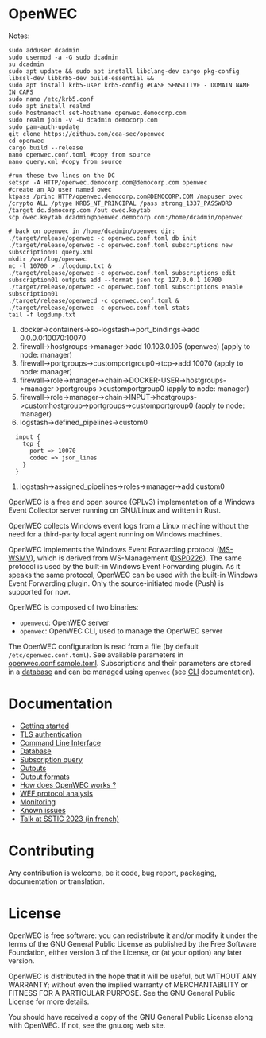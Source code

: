 # OpenWEC

Notes:
```
sudo adduser dcadmin
sudo usermod -a -G sudo dcadmin
su dcadmin
sudo apt update && sudo apt install libclang-dev cargo pkg-config libssl-dev libkrb5-dev build-essential && 
sudo apt install krb5-user krb5-config #CASE SENSITIVE - DOMAIN NAME IN CAPS
sudo nano /etc/krb5.conf
sudo apt install realmd
sudo hostnamectl set-hostname openwec.democorp.com
sudo realm join -v -U dcadmin democorp.com
sudo pam-auth-update
git clone https://github.com/cea-sec/openwec
cd openwec
cargo build --release
nano openwec.conf.toml #copy from source
nano query.xml #copy from source

#run these two lines on the DC
setspn -A HTTP/openwec.democorp.com@democorp.com openwec
#create an AD user named owec
ktpass /princ HTTP/openwec.democorp.com@DEMOCORP.COM /mapuser owec /crypto ALL /ptype KRB5_NT_PRINCIPAL /pass strong_1337_PASSWORD /target dc.democorp.com /out owec.keytab
scp owec.keytab dcadmin@openwec.democorp.com:/home/dcadmin/openwec

# back on openwec in /home/dcadmin/openwec dir:
./target/release/openwec -c openwec.conf.toml db init
./target/release/openwec -c openwec.conf.toml subscriptions new subscription01 query.xml
mkdir /var/log/openwec
nc -l 10700 > ./logdump.txt &
./target/release/openwec -c openwec.conf.toml subscriptions edit subscription01 outputs add --format json tcp 127.0.0.1 10700
./target/release/openwec -c openwec.conf.toml subscriptions enable subscription01
./target/release/openwecd -c openwec.conf.toml &
./target/release/openwec -c openwec.conf.toml stats
tail -f logdump.txt
```

1. docker->containers->so-logstash->port_bindings->add 0.0.0.0:10070:10070
1. firewall->hostgroups->manager->add 10.103.0.105 (openwec)  (apply to node: manager)
1. firewall->portgroups->customportgroup0->tcp->add 10070  (apply to node: manager)
1. firewall->role->manager->chain->DOCKER-USER->hostgroups->manager->portgroups->customportgroup0  (apply to node: manager)
1. firewall->role->manager->chain->INPUT->hostgroups->customhostgroup->portgroups->customportgroup0  (apply to node: manager)
1. logstash->defined_pipelines->custom0
```
  input {
    tcp {
      port => 10070
      codec => json_lines
    }
  }
```
1. logstash->assigned_pipelines->roles->manager->add custom0


OpenWEC is a free and open source (GPLv3) implementation of a Windows Event Collector server running on GNU/Linux and written in Rust.

OpenWEC collects Windows event logs from a Linux machine without the need for a third-party local agent running on Windows machines.

OpenWEC implements the Windows Event Forwarding protocol ([MS-WSMV](https://winprotocoldoc.blob.core.windows.net/productionwindowsarchives/MS-WSMV/%5BMS-WSMV%5D.pdf)), which is derived from WS-Management ([DSP0226](https://www.dmtf.org/sites/default/files/standards/documents/DSP0226_1.0.0.pdf)). The same protocol is used by the built-in Windows Event Forwarding plugin. As it speaks the same protocol, OpenWEC can be used with the built-in Windows Event Forwarding plugin. Only the source-initiated mode (Push) is supported for now.

OpenWEC is composed of two binaries:
- `openwecd`: OpenWEC server
- `openwec`: OpenWEC CLI, used to manage the OpenWEC server

The OpenWEC configuration is read from a file (by default `/etc/openwec.conf.toml`). See available parameters in [openwec.conf.sample.toml](openwec.conf.sample.toml).
Subscriptions and their parameters are stored in a [database](doc/database.md) and can be managed using `openwec` (see [CLI](doc/cli.md) documentation).

# Documentation

- [Getting started](doc/getting_started.md)
- [TLS authentication](doc/tls.md)
- [Command Line Interface](doc/cli.md)
- [Database](doc/database.md)
- [Subscription query](doc/query.md)
- [Outputs](doc/outputs.md)
- [Output formats](doc/formats.md)
- [How does OpenWEC works ?](doc/how_it_works.md)
- [WEF protocol analysis](doc/protocol.md)
- [Monitoring](doc/monitoring.md)
- [Known issues](doc/issues.md)
- [Talk at SSTIC 2023 (in french)](https://www.sstic.org/2023/presentation/openwec/)

# Contributing

Any contribution is welcome, be it code, bug report, packaging, documentation or translation.

# License

OpenWEC is free software: you can redistribute it and/or modify it under the terms of the GNU General Public License as published by the Free Software Foundation, either version 3 of the License, or (at your option) any later version.

OpenWEC is distributed in the hope that it will be useful, but WITHOUT ANY WARRANTY; without even the implied warranty of MERCHANTABILITY or FITNESS FOR A PARTICULAR PURPOSE. See the GNU General Public License for more details.

You should have received a copy of the GNU General Public License along with OpenWEC. If not, see the gnu.org web site.
